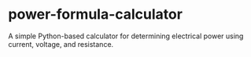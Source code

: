 # power-formula-calculator
A simple Python-based calculator for determining electrical power using current, voltage, and resistance.
